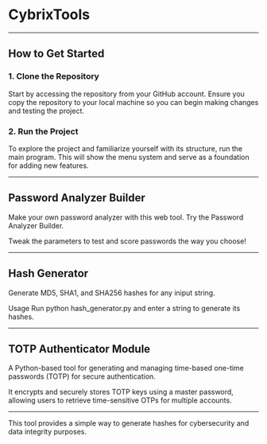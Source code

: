 # CybrixTools

---

## How to Get Started

### 1. Clone the Repository
Start by accessing the repository from your GitHub account. Ensure you copy the repository to your local machine so you can begin making changes and testing the project.

### 2. Run the Project
To explore the project and familiarize yourself with its structure, run the main program. This will show the menu system and serve as a foundation for adding new features.


---

## Password Analyzer Builder
Make your own password analyzer with this web tool. Try the Password Analyzer Builder.

Tweak the parameters to test and score passwords the way you choose!

---

## Hash Generator
Generate MD5, SHA1, and SHA256 hashes for any iniput string.

Usage Run python hash_generator.py and enter a string to generate its hashes.

---

## TOTP Authenticator Module
A Python-based tool for generating and managing time-based one-time passwords (TOTP) for secure authentication.

It encrypts and securely stores TOTP keys using a master password, allowing users to retrieve time-sensitive OTPs for multiple accounts.

---
This tool provides a simple way to generate hashes for cybersecurity and data integrity purposes.